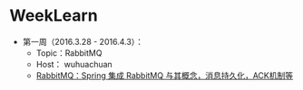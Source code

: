 # WeekLearn

- 第一周（2016.3.28 - 2016.4.3）：
  - Topic：RabbitMQ
  - Host： wuhuachuan
  - [RabbitMQ：Spring 集成 RabbitMQ 与其概念，消息持久化，ACK机制等](https://github.com/401Studio/WeekLearn/issues/4)
